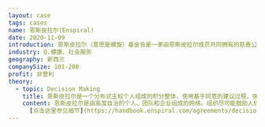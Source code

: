 ```yaml
---
layout: case
tags: cases
name: 恩斯皮拉尔(Enspiral)
date: 2020-11-09
introduction: 恩斯皮拉尔（意思是螺旋）基金会是一家由恩斯皮拉尔成员共同拥有的慈善公司。它的使命是支持整个慈善网络，促进人与企业之间的合作，并进一步推动恩斯皮拉尔的整体社会使命。
industry: Q.健康、社会服务
geography: 新西兰
companySize: 101-200
profit: 非营利
theory:
  - topic: Decision Making
    title: 恩斯皮拉尔是一个分布式主权个人组成的积分整体，使用基于同意的建议过程，强调在线交流、包容和个人自主。
    content: 恩斯皮拉尔是由高度自治的个人、团队和企业组成的网络。组织尽可能鼓励人们自主的做决定。恩斯皮拉尔是一个建立共享的公共空间、追求共同愿望的网络，呼唤集体协议和承诺。在许多情况下，作为一个群体通过集体智慧做出正式决定，既有效也必要。
      [点击这里参见细节](https://handbook.enspiral.com/agreements/decisions.html)。
---
```


